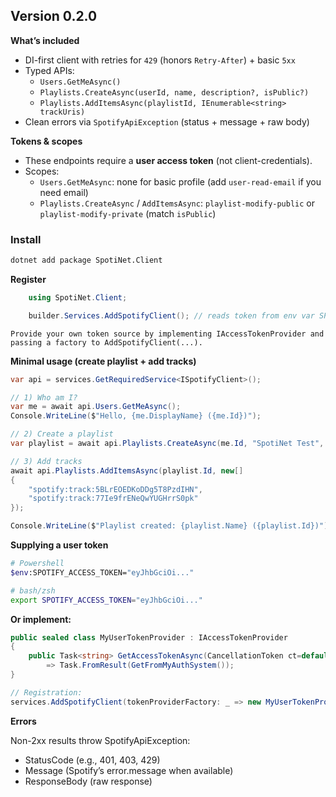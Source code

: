 ## Version 0.2.0

**What’s included**
- DI-first client with retries for `429` (honors `Retry-After`) + basic `5xx`
- Typed APIs:
  - `Users.GetMeAsync()`
  - `Playlists.CreateAsync(userId, name, description?, isPublic?)`
  - `Playlists.AddItemsAsync(playlistId, IEnumerable<string> trackUris)`
- Clean errors via `SpotifyApiException` (status + message + raw body)

**Tokens & scopes**
- These endpoints require a **user access token** (not client-credentials).
- Scopes:
    - `Users.GetMeAsync`: none for basic profile (add `user-read-email` if you need email)
    - `Playlists.CreateAsync` / `AddItemsAsync`: `playlist-modify-public` or `playlist-modify-private` (match `isPublic`)

### Install

```bash
dotnet add package SpotiNet.Client
```

**Register**
```csharp
    using SpotiNet.Client;

    builder.Services.AddSpotifyClient(); // reads token from env var SPOTIFY_ACCESS_TOKEN by default

```
`Provide your own token source by implementing IAccessTokenProvider and passing a factory to AddSpotifyClient(...).`


**Minimal usage (create playlist + add tracks)**
```csharp
var api = services.GetRequiredService<ISpotifyClient>();

// 1) Who am I?
var me = await api.Users.GetMeAsync();
Console.WriteLine($"Hello, {me.DisplayName} ({me.Id})");

// 2) Create a playlist
var playlist = await api.Playlists.CreateAsync(me.Id, "SpotiNet Test", "Created via SpotiNet.Client", isPublic: false);

// 3) Add tracks
await api.Playlists.AddItemsAsync(playlist.Id, new[]
{
    "spotify:track:5BLrEOEDKoDDg5T8PzdIHN",
    "spotify:track:77Ie9frENeQwYUGHrrS0pk"
});

Console.WriteLine($"Playlist created: {playlist.Name} ({playlist.Id})");

```

**Supplying a user token**
```bash
# Powershell
$env:SPOTIFY_ACCESS_TOKEN="eyJhbGciOi..."

# bash/zsh
export SPOTIFY_ACCESS_TOKEN="eyJhbGciOi..."
```

**Or implement:**
```csharp
public sealed class MyUserTokenProvider : IAccessTokenProvider
{
    public Task<string> GetAccessTokenAsync(CancellationToken ct=default)
        => Task.FromResult(GetFromMyAuthSystem());
}

// Registration:
services.AddSpotifyClient(tokenProviderFactory: _ => new MyUserTokenProvider());
```

**Errors**

Non-2xx results throw SpotifyApiException:

- StatusCode (e.g., 401, 403, 429)
- Message (Spotify’s error.message when available)
- ResponseBody (raw response)
